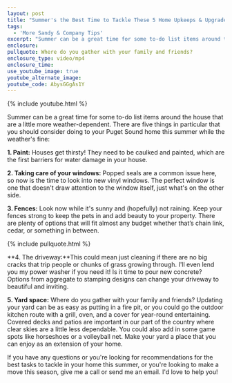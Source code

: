 ```yaml
---
layout: post
title: "Summer's the Best Time to Tackle These 5 Home Upkeeps & Upgrades"
tags:
  - 'More Sandy & Company Tips'
excerpt: "Summer can be a great time for some to-do list items around the house that are a little more weather-dependent. There are five things in particular that you should consider doing to your Puget Sound home this summer while the weather's fine:"
enclosure:
pullquote: Where do you gather with your family and friends?
enclosure_type: video/mp4
enclosure_time:
use_youtube_image: true
youtube_alternate_image:
youtube_code: AbysGGgAs1Y
---
```



{% include youtube.html %}

Summer can be a great time for some to-do list items around the house that are a little more weather-dependent. There are five things in particular that you should consider doing to your Puget Sound home this summer while the weather's fine:

**1. Paint:** Houses get thirsty! They need to be caulked and painted, which are the first barriers for water damage in your house.

**2. Taking care of your windows:** Popped seals are a common issue here, so now is the time to look into new vinyl windows. The perfect window is one that doesn't draw attention to the window itself, just what's on the other side.

**3. Fences:** Look now while it's sunny and (hopefully) not raining. Keep your fences strong to keep the pets in and add beauty to your property. There are plenty of options that will fit almost any budget whether that’s chain link, cedar, or something in between.

{% include pullquote.html %}

**4. The driveway:**This could mean just cleaning if there are no big cracks that trip people or chunks of grass growing through. I'll even lend you my power washer if you need it! Is it time to pour new concrete? Options from aggregate to stamping designs can change your driveway to beautiful and inviting.

**5. Yard space:** Where do you gather with your family and friends? Updating your yard can be as easy as putting in a fire pit, or you could go the outdoor kitchen route with a grill, oven, and a cover for year-round entertaining. Covered decks and patios are important in our part of the country where clear skies are a little less dependable. You could also add in some game spots like horseshoes or a volleyball net. Make your yard a place that you can enjoy as an extension of your home.

If you have any questions or you're looking for recommendations for the best tasks to tackle in your home this summer, or you're looking to make a move this season, give me a call or send me an email. I'd love to help you!